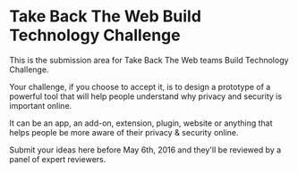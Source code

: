 # Take Back The Web Build Technology Challenge

This is the submission area for Take Back The Web teams Build Technology Challenge. 

Your challenge, if you choose to accept it, is to design a prototype of a powerful tool that will help people understand why privacy and security is important online. 

It can be an app, an add-on, extension, plugin, website or anything that helps people be more aware of their privacy & security online.

Submit your ideas here before May 6th, 2016 and they'll be reviewed by a panel of expert reviewers. 


